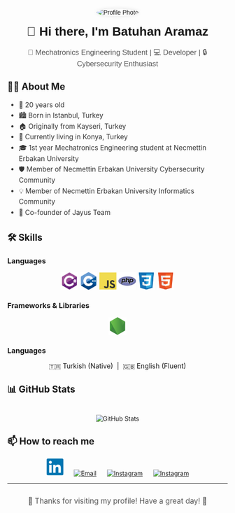 <div align="center" style="font-family: Arial, sans-serif; margin: 20px;">
  <img src="https://avatars.githubusercontent.com/u/185111098?v=4" alt="Profile Photo" width="200" height="200" style="border-radius: 50%; box-shadow: 0 0 10px rgba(0,0,0,0.1);">
  <h1 style="margin-top: 20px;">👋 Hi there, I'm Batuhan Aramaz</h1>
  <p style="font-size: 1.2em; color: #555;">🚀 Mechatronics Engineering Student | 💻 Developer | 🔒 Cybersecurity Enthusiast</p>
</div>

## 👨‍💻 About Me
<div style="max-width: 600px; margin: auto; line-height: 1.6; font-size: 1.1em; color: #333;">
  <ul>
    <li>🎂 20 years old</li>
    <li>🏙️ Born in Istanbul, Turkey</li>
    <li>🏠 Originally from Kayseri, Turkey</li>
    <li>🏫 Currently living in Konya, Turkey</li>
    <li>🎓 1st year Mechatronics Engineering student at Necmettin Erbakan University</li>
    <li>🛡️ Member of Necmettin Erbakan University Cybersecurity Community</li>
    <li>💡 Member of Necmettin Erbakan University Informatics Community</li>
    <li>🚀 Co-founder of Jayus Team</li>
  </ul>
</div>

## 🛠️ Skills

### Languages
<div align="center">
  <img src="https://raw.githubusercontent.com/devicons/devicon/master/icons/csharp/csharp-original.svg" alt="C#" width="40" height="40"/>
  <img src="https://raw.githubusercontent.com/devicons/devicon/master/icons/cplusplus/cplusplus-original.svg" alt="C++" width="40" height="40"/>
  <img src="https://raw.githubusercontent.com/devicons/devicon/master/icons/javascript/javascript-original.svg" alt="JavaScript" width="40" height="40"/>
  <img src="https://raw.githubusercontent.com/devicons/devicon/master/icons/php/php-original.svg" alt="PHP" width="40" height="40"/>
  <img src="https://raw.githubusercontent.com/devicons/devicon/master/icons/css3/css3-original.svg" alt="CSS" width="40" height="40"/>
  <img src="https://raw.githubusercontent.com/devicons/devicon/master/icons/html5/html5-original.svg" alt="HTML" width="40" height="40"/>
</div>

### Frameworks & Libraries
<div align="center">
  <img src="https://raw.githubusercontent.com/devicons/devicon/master/icons/nodejs/nodejs-original.svg" alt="Node.js" width="40" height="40"/>
</div>

### Languages
<div align="center" style="font-size: 1.1em;">
  🇹🇷 Turkish (Native) &nbsp;|&nbsp; 🇬🇧 English (Fluent)
</div>

## 📊 GitHub Stats

<div align="center">
  <img src="https://github-readme-stats.vercel.app/api?username=BatuhanAramaz&show_icons=true&theme=radical" alt="GitHub Stats" style="margin-top: 20px;">
</div>

## 📫 How to reach me

<div align="center">
  <a href="https://linkedin.com/in/batuhan-aramaz-34245a330" target="_blank" style="margin: 0 10px;"><img src="https://raw.githubusercontent.com/devicons/devicon/master/icons/linkedin/linkedin-original.svg" alt="LinkedIn" width="40" height="40"/></a>
  <a href="mailto:batuhanaramaz@hotmail.com" style="margin: 0 10px;"><img src="https://cdn-icons-png.flaticon.com/512/561/561188.png" alt="Email" width="40" height="40"/></a>
  <a href="https://instagram.com/batuhanaramazz" target="_blank" style="margin: 0 10px;"><img src="https://cdn-icons-png.flaticon.com/512/2111/2111463.png" alt="Instagram" width="40" height="40"/></a>
  <a href="https://instagram.com/benveles" target="_blank" style="margin: 0 10px;"><img src="https://cdn-icons-png.flaticon.com/512/2111/2111463.png" alt="Instagram" width="40" height="40"/></a>
</div>

---

<div align="center" style="margin: 30px 0; font-size: 1.2em; color: #555;">
  💖 Thanks for visiting my profile! Have a great day! 💖
</div>
